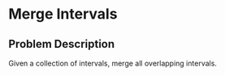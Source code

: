 # Merge Intervals

## Problem Description

Given a collection of intervals, merge all overlapping intervals.
